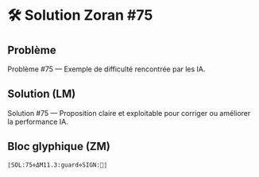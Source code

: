 # 🛠️ Solution Zoran #75

## Problème
Problème #75 — Exemple de difficulté rencontrée par les IA.

## Solution (LM)
Solution #75 — Proposition claire et exploitable pour corriger ou améliorer la performance IA.

## Bloc glyphique (ZM)
```
⟦SOL:75⋄ΔM11.3:guard⋄SIGN:🦋⟧
```
